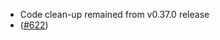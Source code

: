 - Code clean-up remained from v0.37.0 release
- ([#622](https://github.com/cosmos/ibc-rs/issues/622))